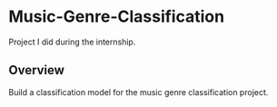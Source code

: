 # Music-Genre-Classification

Project I did during the internship.


## Overview

Build a classification model for the music genre classification project.


